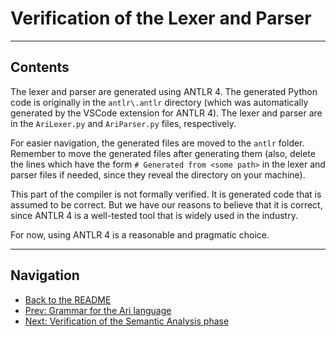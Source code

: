 # Verification of the Lexer and Parser

----

## Contents

The lexer and parser are generated using ANTLR 4. The generated Python code is originally in the `antlr\.antlr` directory (which was automatically generated by the VSCode extension for ANTLR 4). The lexer and parser are in the `AriLexer.py` and `AriParser.py` files, respectively.

For easier navigation, the generated files are moved to the `antlr` folder. Remember to move the generated files after generating them (also, delete the lines which have the form `# Generated from <some path>` in the lexer and parser files if needed, since they reveal the directory on your machine).

This part of the compiler is not formally verified. It is generated code that is assumed to be correct. But we have our reasons to believe that it is correct, since ANTLR 4 is a well-tested tool that is widely used in the industry.

For now, using ANTLR 4 is a reasonable and pragmatic choice.

----

## Navigation

- [Back to the README](../README.md)
- [Prev: Grammar for the Ari language](grammar.md)
- [Next: Verification of the Semantic Analysis phase](verification_semantic_analysis.md)